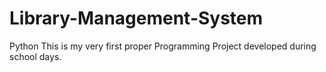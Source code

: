# Library-Management-System
Python
This is my very first proper Programming Project developed during school days.
